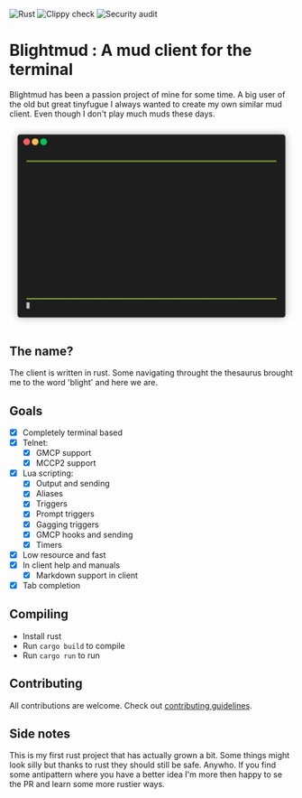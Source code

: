 ![Rust](https://github.com/LiquidityC/blightmud/workflows/Rust/badge.svg)
![Clippy check](https://github.com/LiquidityC/blightmud/workflows/Clippy%20check/badge.svg)
![Security audit](https://github.com/LiquidityC/blightmud/workflows/Security%20audit/badge.svg)
# Blightmud  : A mud client for the terminal

Blightmud has been a passion project of mine for some time. A big user of the old
but great tinyfugue I always wanted to create my own similar mud client. Even
though I don't play much muds these days.

![screenshot](resources/images/demo.gif)

## The name?
The client is written in rust. Some navigating throught the thesaurus brought me to the word 'blight' and here we are.

## Goals
- [x] Completely terminal based
- [x] Telnet:
    - [x] GMCP support
    - [x] MCCP2 support
- [x] Lua scripting:
    - [x] Output and sending
    - [x] Aliases
    - [x] Triggers
    - [x] Prompt triggers
    - [x] Gagging triggers
    - [x] GMCP hooks and sending
    - [x] Timers
- [x] Low resource and fast
- [x] In client help and manuals
    - [x] Markdown support in client
- [x] Tab completion

## Compiling
- Install rust
- Run `cargo build` to compile
- Run `cargo run` to run

## Contributing
All contributions are welcome. Check out [contributing guidelines](CONTRIBUTING.md).

## Side notes
This is my first rust project that has actually grown a bit. Some things might look silly but thanks to rust they should still be safe. Anywho. If you find some antipattern where you have a better idea I'm more then happy to se the PR and learn some more rustier ways.
